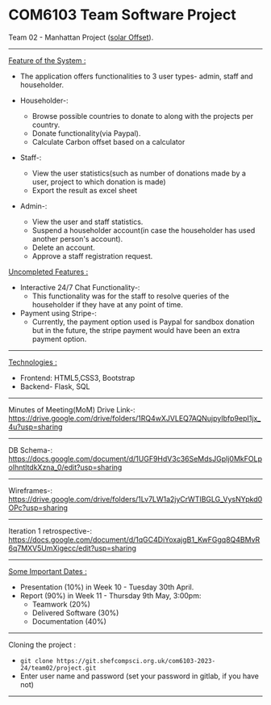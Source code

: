 # COM6103 Team Software Project

Team 02 - Manhattan Project ([solar Offset](https://docs.google.com/document/d/1TmaMmdomg0CNfR4qqA27rtB8mQ5qMhh86YsuTJqq6y4/edit?pli=1)).

---

<ins> Feature of the System : </ins>

- The application offers functionalities to 3 user types- admin, staff and householder.
- Householder-: 
  - Browse possible countries to donate to along with the projects per country.
  - Donate functionality(via Paypal).
  - Calculate Carbon offset based on a calculator

- Staff-:
  - View the user statistics(such as number of donations made by a user, project to which donation is made)
  - Export the result as excel sheet

- Admin-:
  - View the user and staff statistics.
  - Suspend a householder account(in case the householder has used another person's account).
  - Delete an account.
  - Approve a staff registration request.


<ins> Uncompleted Features : <ins>
- Interactive 24/7 Chat Functionality-:
    - This functionality was for the staff to resolve queries of the householder if they have at any point of time.
- Payment using Stripe-:
    - Currently, the payment option used is Paypal for sandbox donation but in the future, the stripe payment would have been an extra payment option.


---

<ins> Technologies : </ins>
- Frontend: HTML5,CSS3, Bootstrap
- Backend- Flask, SQL


---

Minutes of Meeting(MoM) Drive Link-:
https://drive.google.com/drive/folders/1RQ4wXJVLEQ7AQNujpyIbfp9epI1jx_4u?usp=sharing

---

DB Schema-:
https://docs.google.com/document/d/1UGF9HdV3c36SeMdsJGpIj0MkFOLpoIhntltdkXzna_0/edit?usp=sharing

---

Wireframes-:
https://drive.google.com/drive/folders/1Lv7LW1a2jyCrWTIBGLG_VysNYpkd0OPc?usp=sharing

---

Iteration 1 retrospective-:
https://docs.google.com/document/d/1qGC4DiYoxajgB1_KwFGgq8Q4BMvR6q7MXV5UmXigecc/edit?usp=sharing

---

<ins> Some Important Dates : </ins>
- Presentation (10%) in Week 10 - Tuesday 30th April.
- Report (90%) in Week 11 - Thursday 9th May, 3:00pm:
    - Teamwork (20%)
    - Delivered Software (30%)
    - Documentation (40%)
    
---

Cloning the project :
* ``` git clone https://git.shefcompsci.org.uk/com6103-2023-24/team02/project.git ```
* Enter user name and password (set your password in gitlab, if you have not)

---